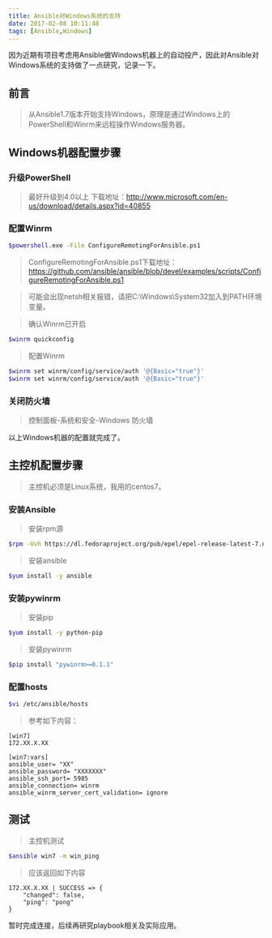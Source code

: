 ```yaml
---
title: Ansible对Windows系统的支持
date: 2017-02-08 10:11:48
tags: [Ansible,Windows]
---
```


因为近期有项目考虑用Ansible做Windows机器上的自动投产，因此对Ansible对Windows系统的支持做了一点研究，记录一下。

## 前言

>从Ansible1.7版本开始支持Windows，原理是通过Windows上的PowerShell和Winrm来远程操作Windows服务器。

## Windows机器配置步骤

### 升级PowerShell

>最好升级到4.0以上
>下载地址：http://www.microsoft.com/en-us/download/details.aspx?id=40855

### 配置Winrm

```bash
$powershell.exe -File ConfigureRemotingForAnsible.ps1
```

>ConfigureRemotingForAnsible.ps1下载地址： https://github.com/ansible/ansible/blob/devel/examples/scripts/ConfigureRemotingForAnsible.ps1

>可能会出现netsh相关报错，请把C:\Windows\System32加入到PATH环境变量。

>确认Winrm已开启
```bash
$winrm quickconfig
```
>配置Winrm
```bash
$winrm set winrm/config/service/auth '@{Basic="true"}'
$winrm set winrm/config/service/auth '@{Basic="true"}'
```

### 关闭防火墙

>控制面板-系统和安全-Windows 防火墙

以上Windows机器的配置就完成了。

## 主控机配置步骤

>主控机必须是Linux系统，我用的centos7。

### 安装Ansible

>安装rpm源

```bash
$rpm -Uvh https://dl.fedoraproject.org/pub/epel/epel-release-latest-7.noarch.rpm 
```

>安装ansible
```bash
$yum install -y ansible
```

### 安装pywinrm

>安装pip
```bash
$yum install -y python-pip 
```
>安装pywinrm
```bash
$pip install "pywinrm>=0.1.1"
```

### 配置hosts
```bash
$vi /etc/ansible/hosts
```

>参考如下内容：
```
[win7]
172.XX.X.XX

[win7:vars]
ansible_user= "XX"
ansible_password= "XXXXXXX"
ansible_ssh_port= 5985
ansible_connection= winrm
ansible_winrm_server_cert_validation= ignore
```

## 测试

>主控机测试
```bash
$ansible win7 -m win_ping
```
>应该返回如下内容
```
172.XX.X.XX | SUCCESS => {
    "changed": false,
    "ping": "pong"
}
```



暂时完成连接，后续再研究playbook相关及实际应用。




